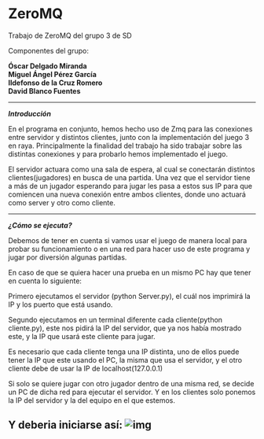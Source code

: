 # ZeroMQ
Trabajo de ZeroMQ del grupo 3 de SD

Componentes del grupo:

**Óscar Delgado Miranda**    
**Miguel Ángel Pérez García**  
**Ildefonso de la Cruz Romero**  
**David Blanco Fuentes**  
  
---
***Introducción***

En el programa en conjunto, hemos hecho uso de Zmq para las
conexiones entre servidor y distintos clientes, junto con la
implementación del juego 3 en raya. Principalmente la finalidad
del trabajo ha sido trabajar sobre las distintas conexiones y para
probarlo hemos implementado el juego.

El servidor actuara como una sala de espera, al cual se
conectarán distintos clientes(jugadores) en busca de una
partida. Una vez que el servidor tiene a más de un jugador
esperando para jugar les pasa a estos sus IP para que
comiencen una nueva conexión entre ambos clientes, donde
uno actuará como server y otro como cliente.

---
***¿Cómo se ejecuta?***

Debemos de tener en cuenta si vamos usar el juego de manera
local para probar su funcionamiento o en una red para hacer
uso de este programa y jugar por diversión algunas partidas.

En caso de que se quiera hacer una prueba en un mismo PC
hay que tener en cuenta lo siguiente:

Primero ejecutamos el servidor (python Server.py), el cuál nos
imprimirá la IP y los puerto que está usando.

Segundo ejecutamos en un terminal diferente cada
cliente(python cliente.py), este nos pidirá la IP del servidor, que
ya nos había mostrado este, y la IP que usará este cliente para
jugar.

Es necesario que cada cliente tenga una IP distinta, uno de ellos
puede tener la IP que este usando el PC, la misma que usa el
servidor, y el otro cliente debe de usar la IP de
localhost(127.0.0.1)

Si solo se quiere jugar con otro jugador dentro de una
misma red, se decide un PC de dicha red para ejecutar el
servidor. Y en los clientes solo ponemos la IP del servidor y la
del equipo en el que estemos.

Y deberia iniciarse así:
![img](https://cloud.githubusercontent.com/assets/11409249/8037742/efd3811c-0dff-11e5-976f-da04051818c5.jpg)
---
